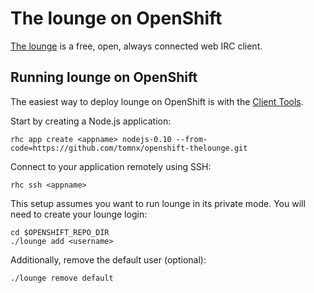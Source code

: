 The lounge on OpenShift
=========================

[The lounge](https://github.com/thelounge/lounge) is a free, open, always connected web IRC client.

Running lounge on OpenShift
--------------------

The easiest way to deploy lounge on OpenShift is with the [Client Tools](https://developers.openshift.com/en/managing-client-tools.html).

Start by creating a Node.js application:

    rhc app create <appname> nodejs-0.10 --from-code=https://github.com/tomnx/openshift-thelounge.git

Connect to your application remotely using SSH:

    rhc ssh <appname>

This setup assumes you want to run lounge in its private mode. You will need to create your lounge login:
    
    cd $OPENSHIFT_REPO_DIR
    ./lounge add <username>

Additionally, remove the default user (optional):

    ./lounge remove default
